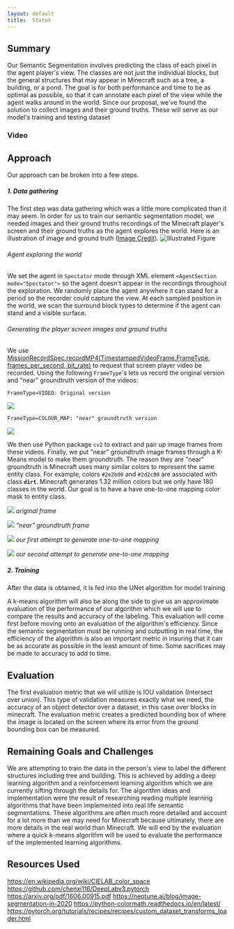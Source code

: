 ```yaml
---
layout: default
title:  Status
---
```


## Summary
Our Semantic Segmentation involves predicting the class of each pixel in the agent player's view. The classes are not just the individual blocks, but the general structures that may appear in Minecraft such as a tree, a building, or a pond. The goal is for both performance and time to be as optimal as possible, so that it can annotate each pixel of the view while the agent walks around in the world. Since our proposal, we've found the solution to collect images and their ground truths. These will serve as our model's training and testing dataset

### Video

## Approach
Our approach can be broken into a few steps.
#####   1.   Data gathering
The first step was data gathering which was a little more complicated than it
may seem. In order for us to train our semantic segmentation model, we needed images and their ground truths recordings of the Minecraft player's screen and their ground truths as the agent explores the world. Here is an illustration of image and ground truth ([Image Credit](https://arxiv.org/abs/1611.09326)).
![Illustrated Figure](https://www.jeremyjordan.me/content/images/2018/05/Screen-Shot-2018-05-21-at-10.44.23-PM.png)

######   Agent exploring the world
We set the agent in `Spectator` mode through XML element `<AgentSection mode="Spectator">` so the agent doesn't appear in the recordings throughout the exploration. We randomly place the agent anywhere it can stand for a period so the recorder could capture the view. At each sampled position in the world, we scan the surround block types to determine if the agent can stand and a visible surface.

######   Generating the player screen images and ground truths
We use [MissionRecordSpec.recordMP4(TimestampedVideoFrame.FrameType, frames_per_second, bit_rate)](https://microsoft.github.io/malmo/0.30.0/Documentation/structmalmo_1_1_mission_record_spec.html#abb9a25b0709327867295d2ce21d8b086) to request that screen player video be recorded. Using the following `FrameType`'s lets us record the original version and "near" groundtruth version of the videos:

    FrameType=VIDEO: Original version 
![](./images/original.gif)

    FrameType=COLOUR_MAP: "near" groundtruth version 
![](./images/colormap.gif)

We then use Python package `cv2` to extract and pair up image frames from these videos. Finally, we put "near" groundtruth image frames through a K-Means model to make them groundtruth. The reason they are "near" groundtruth is Minecraft uses many similar colors to represent the same entity class. For example, colors `#2e2b00` and `#2d2c00` are associated with class **`dirt`**. Minecraft generates 1.32 million colors but we only have 180 classes in the world. Our goal is to have a have one-to-one mapping color mask to entity class.

![](./images/original.png)
*original frame*


![](./images/colormap.png)
*"near" groundtruth frame*


![](./images/first_attempt.png)
*our first attempt to generate one-to-one mapping*


![](./images/second_attempt.png)
*our second attempt to generate one-to-one mapping*


#####   2.   Training
After the data is obtained, it is fed into the UNet algorithm for model training

A k-means algorithm will also be along the side to give us an approximate evaluation of the performance of our algorithm 
which we will use to compare the results and accuracy of the labeling. This evaluation will come first before moving onto
an evaluation of the algorithm's efficiency. Since the semantic segmentation must be running and outputting in real time,
the efficiency of the algorithm is also an important metric in insuring that it can be as accurate as possible in the least
amount of time. Some sacrifices may be made to accuracy to add to time.


## Evaluation

The first evaluation metric that we will utilize is IOU validation (Intersect over union). This type of validation measures
exactly what we need, the accuracy of an object detector over a dataset, in this case over blocks in minecraft. The evaluation
metric creates a predicted bounding box of where the image is located on the screen where its error from the ground bounding
box can be measured.


## Remaining Goals and Challenges
We are attempting to train the data in the person's view to label the different structures including tree and building. This is achieved by adding a deep learning algorithm and a reinforcement learning algorithm which we are currently sifting through the details for. The algorithm ideas and implementation were the result of researching reading multiple learning algorithms that have been implemented into real life semantic segmentations. These algorithms are often much more detailed and account for a lot
more than we may need for Minecraft because ultimately, there are more details in the real world than Minecraft. We will end by the evaluation where a quick k-means algorithm will be used to evaluate the performance of the implemented learning algorithms.

## Resources Used
https://en.wikipedia.org/wiki/CIELAB_color_space
https://github.com/chenxi116/DeepLabv3.pytorch
https://arxiv.org/pdf/1606.00915.pdf
https://neptune.ai/blog/image-segmentation-in-2020
https://python-colormath.readthedocs.io/en/latest/
https://pytorch.org/tutorials/recipes/recipes/custom_dataset_transforms_loader.html


